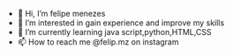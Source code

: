 - 👋 Hi, I’m felipe menezes
- 👀 I’m interested in gain experience and improve my skills
- 🌱 I’m currently learning java script,python,HTML,CSS 
- 📫 How to reach me @felip.mz on instagram 

<!---
felipmz/felipmz is a ✨ special ✨ repository because its `README.md` (this file) appears on your GitHub profile.
You can click the Preview link to take a look at your changes.
--->
